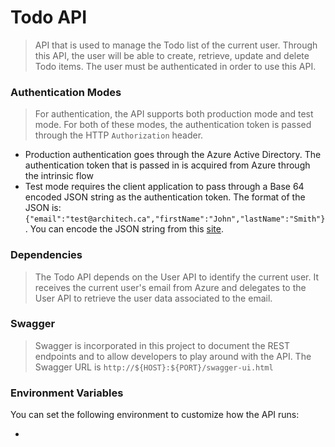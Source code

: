 # Todo API #

> API that is used to manage the Todo list of the current user. Through this API, the user will be able to create,
retrieve, update and delete Todo items. The user must be authenticated in order to use this API.

### Authentication Modes ###

> For authentication, the API supports both production mode and test mode. For both of these modes, the
authentication token is passed through the HTTP `Authorization` header.

- Production authentication goes through the Azure Active Directory. The authentication token that is passed in
is acquired from Azure through the intrinsic flow
- Test mode requires the client application to pass through a Base 64 encoded JSON string as the authentication token.
The format of the JSON is: `{"email":"test@architech.ca","firstName":"John","lastName":"Smith"}`. You can encode the
JSON string from this [site](https://www.base64encode.org/).

### Dependencies ###

> The Todo API depends on the User API to identify the current user. It receives the current user's email from Azure
and delegates to the User API to retrieve the user data associated to the email.

### Swagger ###

> Swagger is incorporated in this project to document the REST endpoints and to allow developers to play around with
the API. The Swagger URL is `http://${HOST}:${PORT}/swagger-ui.html`

### Environment Variables ###

You can set the following environment to customize how the API runs:

-
